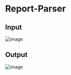 # Report-Parser

## Input
![image](https://user-images.githubusercontent.com/88206626/208529025-f196436f-9991-4a34-9627-bd71d74d86e2.png)

## Output
![image](https://user-images.githubusercontent.com/88206626/208529079-ffab3ed0-819d-4be6-ba1f-99e40491af6a.png)

